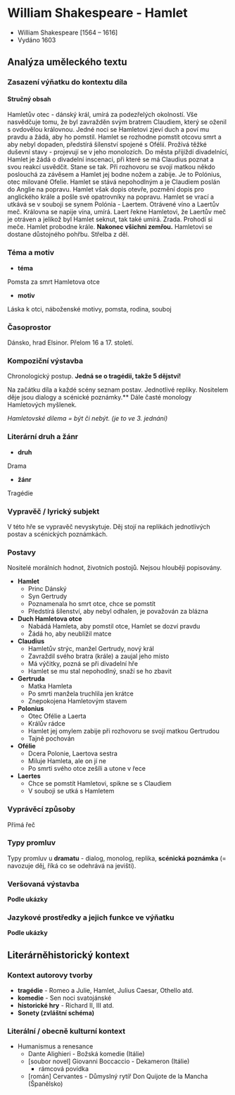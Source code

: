 # William Shakespeare - Hamlet
- William Shakespeare [1564 – 1616]
- Vydáno 1603

## Analýza uměleckého textu

### Zasazení výňatku do kontextu díla

#### Stručný obsah

Hamletův otec - dánský král, umírá za podezřelých okolností. Vše nasvědčuje tomu, že byl zavražděn svým bratrem Claudiem, který se oženil s ovdovělou královnou. Jedné noci se Hamletovi zjeví duch a poví mu pravdu a žádá, aby ho pomstil. Hamlet se rozhodne pomstít otcovu smrt a aby nebyl dopaden, předstírá šílenství spojené s Ofélií. Prožívá těžké duševní stavy - projevují se v jeho monolozích. Do města přijíždí divadelnící, Hamlet je žádá o divadelní inscenaci, při které se má Claudius poznat a svou reakcí usvědčit. Stane se tak. Při rozhovoru se svojí matkou někdo poslouchá za závěsem a Hamlet jej bodne nožem a zabije. Je to Polónius, otec milované Ofelie. Hamlet se stává nepohodlným a je Claudiem poslán do Anglie na popravu. Hamlet však dopis otevře, pozmění dopis pro anglického krále a pošle své opatrovníky na popravu. Hamlet se vrací a utkává se v souboji se synem Polónia - Laertem. Otrávené víno a Laertův meč. Královna se napije vína, umírá. Laert řekne Hamletovi, že Laertův meč je otráven a jelikož byl Hamlet seknut, tak také umírá. Zrada. Prohodí si meče. Hamlet probodne krále. **Nakonec všichni zemřou.** Hamletovi se dostane důstojného pohřbu. Střelba z děl.

### Téma a motiv

- **téma**

Pomsta za smrt Hamletova otce

- **motiv**

Láska k otci, náboženské motivy, pomsta, rodina, souboj

### Časoprostor

Dánsko, hrad Elsinor. Přelom 16 a 17. století.

### Kompoziční výstavba

Chronologický postup. **Jedná se o tragédii, takže 5 dějství!**

Na začátku díla a každé scény seznam postav. Jednotlivé repliky. Nositelem děje jsou dialogy a scénické poznámky.** Dále časté monology Hamletových myšlenek.

*Hamletovské dilema = být či nebýt. (je to ve 3. jednání)*

### Literární druh a žánr

- **druh**

Drama

- **žánr**

Tragédie

### Vypravěč / lyrický subjekt

V této hře se vypravěč nevyskytuje. Děj stojí na replikách jednotlivých postav a scénických poznámkách.

### Postavy

Nositelé morálních hodnot, životních postojů. Nejsou hlouběji popisovány.

- **Hamlet**
    - Princ Dánský
    - Syn Gertrudy
    - Poznamenala ho smrt otce, chce se pomstít
    - Předstírá šílenství, aby nebyl odhalen, je považován za blázna
- **Duch Hamletova otce**
    - Nabádá Hamleta, aby pomstil otce, Hamlet se dozví pravdu
    - Žádá ho, aby neublížil matce
- **Claudius**
    - Hamletův strýc, manžel Gertrudy, nový král
    - Zavraždil svého bratra (krále) a zaujal jeho místo
    - Má výčitky, pozná se při divadelní hře
    - Hamlet se mu stal nepohodlný, snaží se ho zbavit
- **Gertruda**
    - Matka Hamleta
    - Po smrti manžela truchlila jen krátce
    - Znepokojena Hamletovým stavem
- **Polonius**
    - Otec Ofélie a Laerta
    - Králův rádce
    - Hamlet jej omylem zabije při rozhovoru se svojí matkou Gertrudou
    - Tajně pochován
- **Ofélie**
    - Dcera Polonie, Laertova sestra
    - Miluje Hamleta, ale on jí ne
    - Po smrti svého otce zešíli a utone v řece
- **Laertes**
    - Chce se pomstít Hamletovi, spikne se s Claudiem
    - V souboji se utká s Hamletem

### Vyprávěcí způsoby

Přímá řeč

### Typy promluv

Typy promluv u **dramatu** - dialog, monolog, replika, **scénická poznámka** (= navozuje děj, říká co se odehrává na jevišti).

### Veršovaná výstavba

**Podle ukázky**

### Jazykové prostředky a jejich funkce ve výňatku

**Podle ukázky**

## Literárněhistorický kontext
### Kontext autorovy tvorby

- **tragédie** - Romeo a Julie, Hamlet, Julius Caesar, Othello atd.
- **komedie** - Sen noci svatojánské
- **historické hry** - Richard II, III atd.
- **Sonety (zvláštní schéma)**

### Literální / obecně kulturní kontext

- Humanismus a renesance
    - Dante Alighieri - Božská komedie (Itálie)
    - [soubor novel] Giovanni Boccaccio - Dekameron (Itálie)
        - rámcová povídka
    - [román] Cervantes - Důmyslný rytíř Don Quijote de la Mancha (Španělsko)
